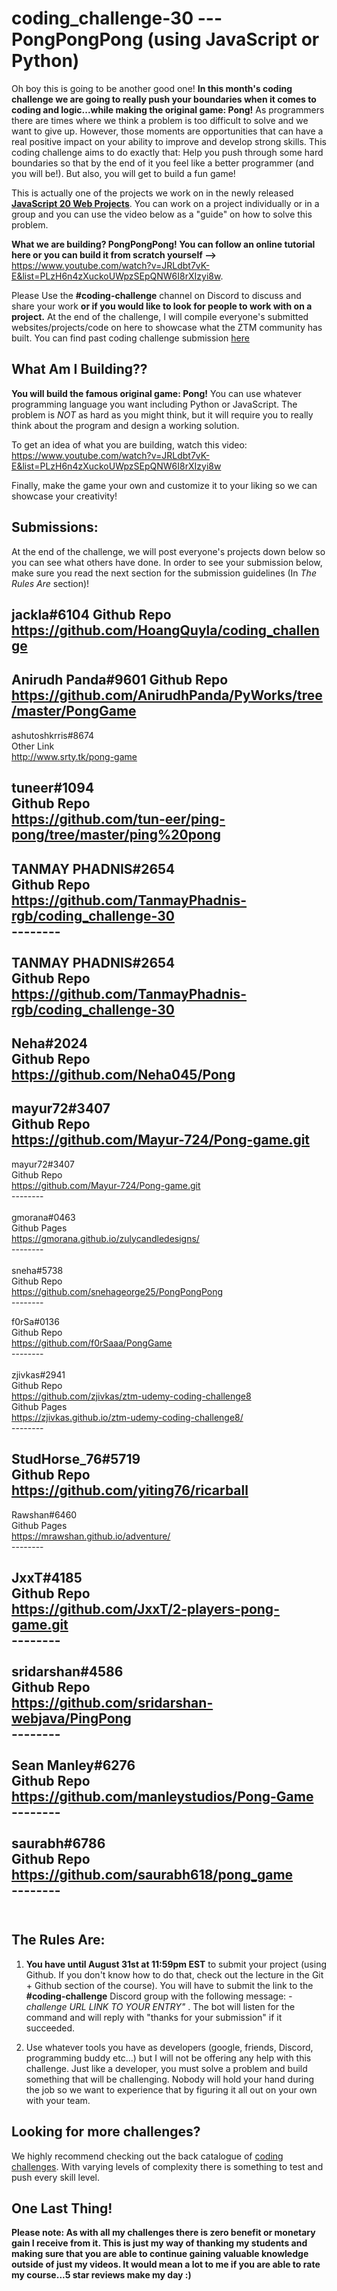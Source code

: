 # coding_challenge-30 --- PongPongPong (using JavaScript or Python)

Oh boy this is going to be another good one! **In this month's coding challenge we are going to really push your boundaries when it comes to coding and logic...while making the original game: Pong!** As programmers there are times where we think a problem is too difficult to solve and we want to give up. However, those moments are opportunities that can have a real positive impact on your ability to improve and develop strong skills. This coding challenge aims to do exactly that: Help you push through some hard boundaries so that by the end of it you feel like a better programmer (and you will be!). But also, you will get to build a fun game!

This is actually one of the projects we work on in the newly released **[JavaScript 20 Web Projects](https://academy.zerotomastery.io/p/javascript-projects)**. You can work on a project individually or in a group and you can use the video below as a "guide" on how to solve this problem.

**What we are building? PongPongPong! You can follow an online tutorial here or you can build it from scratch yourself -->** https://www.youtube.com/watch?v=JRLdbt7vK-E&list=PLzH6n4zXuckoUWpzSEpQNW6I8rXIzyi8w. 


Please Use the **#coding-challenge** channel on Discord to discuss and share your work **or if you would like to look for people to work with on a project.** At the end of the challenge, I will compile everyone's submitted websites/projects/code on here to showcase what the ZTM community has built. You can find past coding challenge submission [here](https://zerotomastery.io/community/coding-challenges/)

## What Am I  Building??
**You will build the famous original game: Pong!** You can use whatever programming language you want including Python or JavaScript. The problem is *NOT* as hard as you might think, but it will require you to really think about the program and design a working solution. 

To get an idea of what you are building, watch this video: https://www.youtube.com/watch?v=JRLdbt7vK-E&list=PLzH6n4zXuckoUWpzSEpQNW6I8rXIzyi8w

Finally, make the game your own and customize it to your liking so we can showcase your creativity!

## Submissions:
At the end of the challenge, we will post everyone's projects down below so you can see what others have done. In order to see your submission below, make sure you read the next section for the submission guidelines (In *The Rules Are* section)!


jackla#6104
Github Repo
https://github.com/HoangQuyla/coding_challenge
--------

Anirudh Panda#9601
Github Repo
https://github.com/AnirudhPanda/PyWorks/tree/master/PongGame
--------  
  
ashutoshkrris#8674  
Other Link  
http://www.srty.tk/pong-game  
  
  
tuneer#1094  
Github Repo  
https://github.com/tun-eer/ping-pong/tree/master/ping%20pong  
--------  
  
TANMAY PHADNIS#2654  
Github Repo  
https://github.com/TanmayPhadnis-rgb/coding_challenge-30  
​--------  
​  
TANMAY PHADNIS#2654  
Github Repo  
https://github.com/TanmayPhadnis-rgb/coding_challenge-30  
--------  
  
Neha#2024  
Github Repo  
https://github.com/Neha045/Pong  
--------  
  
mayur72#3407  
Github Repo  
https://github.com/Mayur-724/Pong-game.git  
--------  
  
mayur72#3407  
Github Repo  
https://github.com/Mayur-724/Pong-game.git  
​--------  
​  
gmorana#0463  
Github Pages  
https://gmorana.github.io/zulycandledesigns/  
​--------  
​  
sneha#5738  
Github Repo  
https://github.com/snehageorge25/PongPongPong  
​--------  
  
  
f0rSa#0136  
Github Repo  
https://github.com/f0rSaaa/PongGame  
​--------  
​  
zjivkas#2941  
Github Repo  
https://github.com/zjivkas/ztm-udemy-coding-challenge8  
Github Pages  
https://zjivkas.github.io/ztm-udemy-coding-challenge8/  
​--------  
  
StudHorse_76#5719  
Github Repo  
https://github.com/yiting76/ricarball  
--------  
  
Rawshan#6460  
Github Pages  
https://mrawshan.github.io/adventure/  
​--------  
  
JxxT#4185  
Github Repo  
https://github.com/JxxT/2-players-pong-game.git  
​--------  
​  
sridarshan#4586  
Github Repo  
https://github.com/sridarshan-webjava/PingPong  
​--------  
​  
Sean Manley#6276  
Github Repo  
https://github.com/manleystudios/Pong-Game  
​--------  
​  
saurabh#6786  
Github Repo  
https://github.com/saurabh618/pong_game  
​--------  
​  
------

## The Rules Are:

1. **You have until August 31st at 11:59pm EST** to submit your project (using Github. If you don't know how to do that, check out the lecture in the Git + Github section of the course). You will have to submit the link to the **#coding-challenge** Discord group with the following message:  *-challenge URL LINK TO YOUR ENTRY"* . The bot will listen for the command and will reply with "thanks for your submission" if it succeeded.

2. Use whatever tools you have as developers (google, friends, Discord, programming buddy etc...) but I will not be offering any help with this challenge. Just like a developer, you must solve a problem and build something that will be challenging. Nobody will hold your hand during the job so we want to experience that by figuring it all out on your own with your team. 

## Looking for more challenges?
We highly recommend checking out the back catalogue of [coding challenges](https://zerotomastery.io/community/coding-challenges/?utm_source=github&utm_medium=coding_challenge-25). With varying levels of complexity there is something to test and push every skill level. 

## One Last Thing!

**Please note: As with all my challenges there is zero benefit or monetary gain I receive from it. This is just my way of thanking my students and making sure that you are able to continue gaining valuable knowledge outside of just my videos. It would mean a lot to me if you are able to rate my course...5 star reviews make my day :)**


